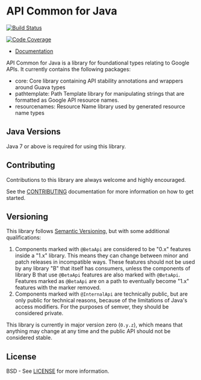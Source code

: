 API Common for Java
==============================

[![Build Status](https://travis-ci.org/googleapis/api-common-java.svg?branch=master)](https://travis-ci.org/googleapis/api-common-java)

[![Code Coverage](https://img.shields.io/codecov/c/github/googleapis/api-common-java.svg)](https://codecov.io/github/googleapis/api-common-java)

- [Documentation](http://googleapis.github.io/api-common-java/apidocs)

API Common for Java is a library for foundational types relating to Google
APIs. It currently contains the following packages:
- core: Core library containing API stability annotations and wrappers around
  Guava types
- pathtemplate: Path Template library for manipulating strings that are
  formatted as Google API resource names.
- resourcenames: Resource Name library used by generated resource name types

Java Versions
-------------

Java 7 or above is required for using this library.

Contributing
------------

Contributions to this library are always welcome and highly encouraged.

See the [CONTRIBUTING] documentation for more information on how to get started.

Versioning
----------

This library follows [Semantic Versioning](http://semver.org/), but with some
additional qualifications:

1. Components marked with `@BetaApi` are considered to be "0.x" features inside
   a "1.x" library. This means they can change between minor and patch releases
   in incompatible ways. These features should not be used by any library "B"
   that itself has consumers, unless the components of library B that use
   `@BetaApi` features are also marked with `@BetaApi`. Features marked as
   `@BetaApi` are on a path to eventually become "1.x" features with the marker
   removed.
1. Components marked with `@InternalApi` are technically public, but are only
   public for technical reasons, because of the limitations of Java's access
   modifiers. For the purposes of semver, they should be considered private.

This library is currently in major version zero (``0.y.z``), which means that
anything may change at any time and the public API should not be considered
stable.

License
-------

BSD - See [LICENSE] for more information.

[CONTRIBUTING]:https://github.com/googleapis/path-template-java/blob/master/CONTRIBUTING.md
[LICENSE]: https://github.com/googleapis/path-template-java/blob/master/LICENSE


